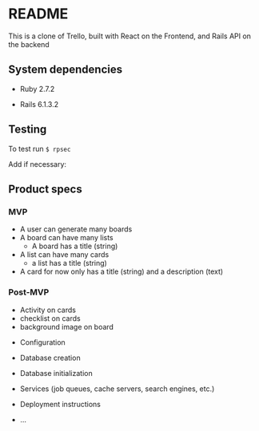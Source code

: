 # README

This is a clone of Trello, built with React on the Frontend, and Rails API on the backend

## System dependencies

- Ruby 2.7.2

- Rails 6.1.3.2

## Testing

To test run `$ rpsec`

Add if necessary:

## Product specs

### MVP

- A user can generate many boards
- A board can have many lists
  - A board has a title (string)
- A list can have many cards
  - a list has a title (string)
- A card for now only has a title (string) and a description (text)

### Post-MVP

- Activity on cards
- checklist on cards
- background image on board

* Configuration

* Database creation

* Database initialization

* Services (job queues, cache servers, search engines, etc.)

* Deployment instructions

* ...
